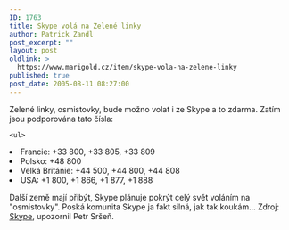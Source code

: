 ```yaml
---
ID: 1763
title: Skype volá na Zelené linky
author: Patrick Zandl
post_excerpt: ""
layout: post
oldlink: >
  https://www.marigold.cz/item/skype-vola-na-zelene-linky
published: true
post_date: 2005-08-11 08:27:00
---
```

<p>Zelené linky, osmistovky, bude možno volat i ze Skype a to zdarma. Zatím jsou podporována tato čísla:</p>

	<ul>    
<li>Francie: +33 800, +33 805, +33 809</li>
	<li>Polsko: +48 800</li>
	<li>Velká Británie: +44 500, +44 800, +44 808</li>
	<li>USA: +1 800, +1 866, +1 877, +1 888</li>
</ul>
<p>Další země mají přibýt, Skype plánuje pokrýt celý svět voláním na "osmistovky". Poská komunita Skype ja fakt silná, jak tak koukám...
Zdroj: <a href="http://share.skype.com/blog/products_and_services/free_calls_to_toll-free_phone_numbers_global_beta/">Skype</a>, upozornil Petr Sršeň.
</p>
